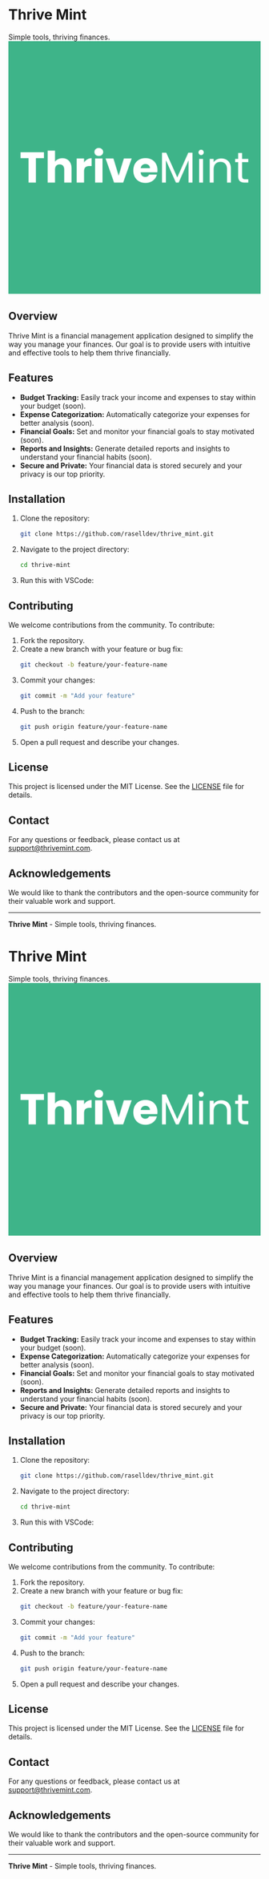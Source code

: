 # Thrive Mint

Simple tools, thriving finances.
![logo](https://raw.githubusercontent.com/raselldev/thrive_mint/main/assets/logo.png)

## Overview

Thrive Mint is a financial management application designed to simplify the way you manage your finances. Our goal is to provide users with intuitive and effective tools to help them thrive financially.

## Features

- **Budget Tracking:** Easily track your income and expenses to stay within your budget (soon).
- **Expense Categorization:** Automatically categorize your expenses for better analysis (soon).
- **Financial Goals:** Set and monitor your financial goals to stay motivated (soon).
- **Reports and Insights:** Generate detailed reports and insights to understand your financial habits (soon).
- **Secure and Private:** Your financial data is stored securely and your privacy is our top priority.

## Installation

1. Clone the repository:
    ```bash
    git clone https://github.com/raselldev/thrive_mint.git
    ```

2. Navigate to the project directory:
    ```bash
    cd thrive-mint
    ```

3. Run this with VSCode:


## Contributing

We welcome contributions from the community. To contribute:

1. Fork the repository.
2. Create a new branch with your feature or bug fix:
    ```bash
    git checkout -b feature/your-feature-name
    ```
3. Commit your changes:
    ```bash
    git commit -m "Add your feature"
    ```
4. Push to the branch:
    ```bash
    git push origin feature/your-feature-name
    ```
5. Open a pull request and describe your changes.

## License

This project is licensed under the MIT License. See the [LICENSE](LICENSE) file for details.

## Contact

For any questions or feedback, please contact us at support@thrivemint.com.

## Acknowledgements

We would like to thank the contributors and the open-source community for their valuable work and support.

---

**Thrive Mint** - Simple tools, thriving finances.
# Thrive Mint

Simple tools, thriving finances.
![logo](https://raw.githubusercontent.com/raselldev/thrive_mint/main/assets/logo.png)

## Overview

Thrive Mint is a financial management application designed to simplify the way you manage your finances. Our goal is to provide users with intuitive and effective tools to help them thrive financially.

## Features

- **Budget Tracking:** Easily track your income and expenses to stay within your budget (soon).
- **Expense Categorization:** Automatically categorize your expenses for better analysis (soon).
- **Financial Goals:** Set and monitor your financial goals to stay motivated (soon).
- **Reports and Insights:** Generate detailed reports and insights to understand your financial habits (soon).
- **Secure and Private:** Your financial data is stored securely and your privacy is our top priority.

## Installation

1. Clone the repository:
    ```bash
    git clone https://github.com/raselldev/thrive_mint.git
    ```

2. Navigate to the project directory:
    ```bash
    cd thrive-mint
    ```

3. Run this with VSCode:


## Contributing

We welcome contributions from the community. To contribute:

1. Fork the repository.
2. Create a new branch with your feature or bug fix:
    ```bash
    git checkout -b feature/your-feature-name
    ```
3. Commit your changes:
    ```bash
    git commit -m "Add your feature"
    ```
4. Push to the branch:
    ```bash
    git push origin feature/your-feature-name
    ```
5. Open a pull request and describe your changes.

## License

This project is licensed under the MIT License. See the [LICENSE](LICENSE) file for details.

## Contact

For any questions or feedback, please contact us at support@thrivemint.com.

## Acknowledgements

We would like to thank the contributors and the open-source community for their valuable work and support.

---

**Thrive Mint** - Simple tools, thriving finances.
